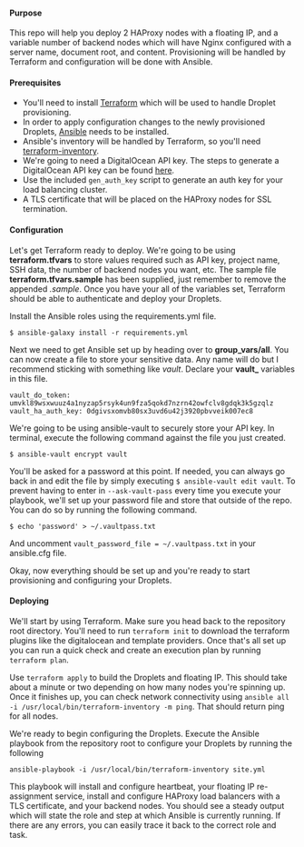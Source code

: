 #### Purpose

This repo will help you deploy 2 HAProxy nodes with a floating IP, and a variable number of backend nodes which will have Nginx configured with a server name, document root, and content. Provisioning will be handled by Terraform and configuration will be done with Ansible.

#### Prerequisites

* You'll need to install [Terraform](https://www.terraform.io/downloads.html) which will be used to handle Droplet provisioning.
* In order to apply configuration changes to the newly provisioned Droplets, [Ansible](http://docs.ansible.com/ansible/intro_installation.html) needs to be installed.
* Ansible's inventory will be handled by Terraform, so you'll need [terraform-inventory](https://github.com/adammck/terraform-inventory).
* We're going to need a DigitalOcean API key. The steps to generate a DigitalOcean API key can be found [here](https://www.digitalocean.com/community/tutorials/how-to-use-the-digitalocean-api-v2#how-to-generate-a-personal-access-token).
* Use the included `gen_auth_key` script to generate an auth key for your load balancing cluster.
* A TLS certificate that will be placed on the HAProxy nodes for SSL termination.


#### Configuration

Let's get Terraform ready to deploy. We're going to be using **terraform.tfvars** to store values required such as API key, project name, SSH data, the number of backend nodes you want, etc. The sample file **terraform.tfvars.sample** has been supplied, just remember to remove the appended _.sample_. Once you have your all of the variables set, Terraform should be able to authenticate and deploy your Droplets.

Install the Ansible roles using the requirements.yml file.

    $ ansible-galaxy install -r requirements.yml


Next we need to get Ansible set up by heading over to **group\_vars/all**. You can now create a file to store your sensitive data. Any name will do but I recommend sticking with something like *vault*. Declare your **vault_** variables in this file.

    vault_do_token: umvkl89wsxwuuz4a1nyzap5rsyk4un9fza5qokd7nzrn42owfclv8gdqk3k5gzqlz
    vault_ha_auth_key: 0dgivsxomvb80sx3uvd6u42j3920pbvveik007ec8

We're going to be using ansible-vault to securely store your API key. In terminal, execute the following command against the file you just created.

    $ ansible-vault encrypt vault

You'll be asked for a password at this point. If needed, you can always go back in and edit the file by simply executing `$ ansible-vault edit vault`. To prevent having to enter in `--ask-vault-pass` every time you execute your playbook, we'll set up your password file and store that outside of the repo. You can do so by running the following command.

    $ echo 'password' > ~/.vaultpass.txt

And uncomment `vault_password_file = ~/.vaultpass.txt` in your ansible.cfg file.

Okay, now everything should be set up and you're ready to start provisioning and configuring your Droplets.

#### Deploying

We'll start by using Terraform. Make sure you head back to the repository root directory. You'll need to run `terraform init` to download the terraform plugins like the digitalocean and template providers. Once that's all set up you can run a quick check and create an execution plan by running `terraform plan`.

Use `terraform apply` to build the Droplets and floating IP. This should take about a minute or two depending on how many nodes you're spinning up. Once it finishes up, you can check network connectivity using `ansible all -i /usr/local/bin/terraform-inventory -m ping`. That should return ping for all nodes.

We're ready to begin configuring the Droplets. Execute the Ansible playbook from the repository root to configure your Droplets by running the following

    ansible-playbook -i /usr/local/bin/terraform-inventory site.yml

This playbook will install and configure heartbeat, your floating IP re-assignment service, install and configure HAProxy load balancers with a TLS certificate, and your backend nodes. You should see a steady output which will state the role and step at which Ansible is currently running. If there are any errors, you can easily trace it back to the correct role and task.
